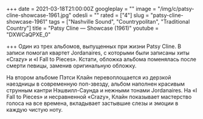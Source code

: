 +++
date = 2021-03-18T21:00:00Z
googleplay = ""
image = "/img/c/patsy-cline-showcase-1961.jpg"
odesli = ""
rated = ["4"]
slug = "patsy-cline-showcase-1961"
tags = ["Nashville Sound", "Countrypolitan", "Traditional Country"]
title = "Patsy Cline — Showcase (1961)"
youtube = "DXWCaQPXE_0"

+++
Один из трех альбомов, выпущенных при жизни Patsy Cline. В записи помогал квартет Jordanaires, с которыми были записаны хиты «Crazy» и «I Fall to Pieces». Кстати, обложка альбома поменялась после смерти певицы, заменив оригинальную обложку.

На втором альбоме Пэтси Клайн перевоплощается из дерзкой наездницы в современную поп-звезду, альбом наполнен красивым струнным кантри Нэшвилл-Саунда и нежными тонами Jordanaires. На «I Fall to Pieces» и несравненной «Crazy», Клайн показывает мастерство голоса на все времена, вкладывает застывшие слезы и эмоции в каждую чистую ноту.